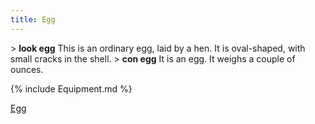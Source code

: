 ```yaml
---
title: Egg
---
```


\> **look egg**
This is an ordinary egg, laid by a hen. It is oval-shaped, with small
cracks in
the shell.
\> **con egg**
It is an egg.
It weighs a couple of ounces.

{% include Equipment.md %}

[Egg](Category:Consumables "wikilink")